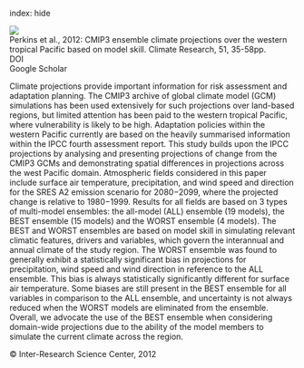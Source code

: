 index: hide

<div class="Citation">
    <div class="Citation-thumb CitationThumb-linked"  data-href="https://doi.org/10.3354/cr01046">
      <img src="https://static.claimspace.cloud/climate-study-static/refs/thumbs/14/Perkins_et_al_2012-thumb.png" />
    </div>

  <div class="Citation-body">
    <div class="Citation-text">Perkins et al., 2012: CMIP3 ensemble climate projections over the western tropical Pacific based on model skill. <span class="Article-journal">Climate Research, </span><span class="Article-volume">51, </span>35-58pp.</div>
    <div class="Citation-links">
      <div class="CitationLink" data-href="https://doi.org/10.3354/cr01046">
        <div class="CitationLink-icon CitationLink-Doi"></div>
        <div class="CitationLink-text">DOI</div>
      </div>
      <div class="CitationLink" data-href="https://scholar.google.com/scholar?q=10.3354/cr01046">
        <div class="CitationLink-icon CitationLink-Scholar"></div>
        <div class="CitationLink-text">Google Scholar</div>
      </div>
    </div>
  </div>
</div>

Climate projections provide important information for risk assessment and adaptation planning. The CMIP3 archive of global climate model (GCM) simulations has been used extensively for such projections over land-based regions, but limited attention has been paid to the western tropical Pacific, where vulnerability is likely to be high. Adaptation policies within the western Pacific currently are based on the heavily summarised information within the IPCC fourth assessment report. This study builds upon the IPCC projections by analysing and presenting projections of change from the CMIP3 GCMs and demonstrating spatial differences in projections across the west Pacific domain. Atmospheric fields considered in this paper include surface air temperature, precipitation, and wind speed and direction for the SRES A2 emission scenario for 2080−2099, where the projected change is relative to 1980−1999. Results for all fields are based on 3 types of multi-model ensembles: the all-model (ALL) ensemble (19 models), the BEST ensemble (15 models) and the WORST ensemble (4 models). The BEST and WORST ensembles are based on model skill in simulating relevant climatic features, drivers and variables, which govern the interannual and annual climate of the study region. The WORST ensemble was found to generally exhibit a statistically significant bias in projections for precipitation, wind speed and wind direction in reference to the ALL ensemble. This bias is always statistically significantly different for surface air temperature. Some biases are still present in the BEST ensemble for all variables in comparison to the ALL ensemble, and uncertainty is not always reduced when the WORST models are eliminated from the ensemble. Overall, we advocate the use of the BEST ensemble when considering domain-wide projections due to the ability of the model members to simulate the current climate across the region.

<div class="Citation-copy">
&copy; Inter-Research Science Center, 2012
</div>